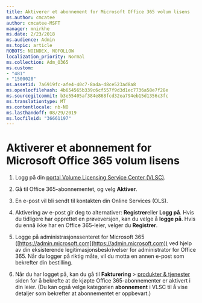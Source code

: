 ```yaml
---
title: Aktiverer et abonnement for Microsoft Office 365 volum lisens
ms.author: cmcatee
author: cmcatee-MSFT
manager: mnirkhe
ms.date: 2/23/2018
ms.audience: Admin
ms.topic: article
ROBOTS: NOINDEX, NOFOLLOW
localization_priority: Normal
ms.collection: Adm_O365
ms.custom:
- "481"
- "1500028"
ms.assetid: 7a6919fc-afe4-40c7-8ada-d8ce523ad8a8
ms.openlocfilehash: 4b654565b339c6cf557f9d3d1ec7736a58e7f28e
ms.sourcegitcommit: b3e55405af384e868fcd32ea794eb15d1356c3fc
ms.translationtype: MT
ms.contentlocale: nb-NO
ms.lasthandoff: 08/29/2019
ms.locfileid: "36661197"
---
```

# <a name="activating-a-microsoft-office-365-volume-license-subscription"></a>Aktiverer et abonnement for Microsoft Office 365 volum lisens

1. Logg på din [portal Volume Licensing Service Center (VLSC)](http://go.microsoft.com/fwlink/p/?LinkId=329762).

2. Gå til Office 365-abonnementet, og velg **Aktiver**.

3. En e-post vil bli sendt til kontakten din Online Services (OLS).

4. Aktivering av e-post gir deg to alternativer: **Registrer**eller **Logg på**. Hvis du tidligere har opprettet en prøveversjon, kan du velge å **logge på**. Hvis du ennå ikke har en Office 365-leier, velger du **Registrer**.

5. Logge på administrasjonssenteret for Microsoft 365 ([https://admin.microsoft.com](https://admin.microsoft.com)) ved hjelp av din eksisterende legitimasjonsbeskrivelser for administrator for Office 365. Når du logger på riktig måte, vil du motta en annen e-post som bekrefter din bestilling.

6. Når du har logget på, kan du gå til **Fakturering** \> [produkter & tjenester](https://go.microsoft.com/fwlink/p/?linkid=842054) siden for å bekrefte at de kjøpte Office 365-abonnementer er aktivert i din leier. (Du kan også velge kategorien **abonnement** i VLSC til å vise detaljer som bekrefter at abonnementet er oppbevart.)
